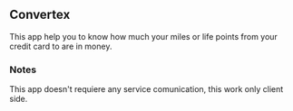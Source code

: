 
## Convertex

This app help you to know how much your miles or life points from your credit card to are in money.

### Notes

This app doesn't requiere any service comunication, this work only client side.
